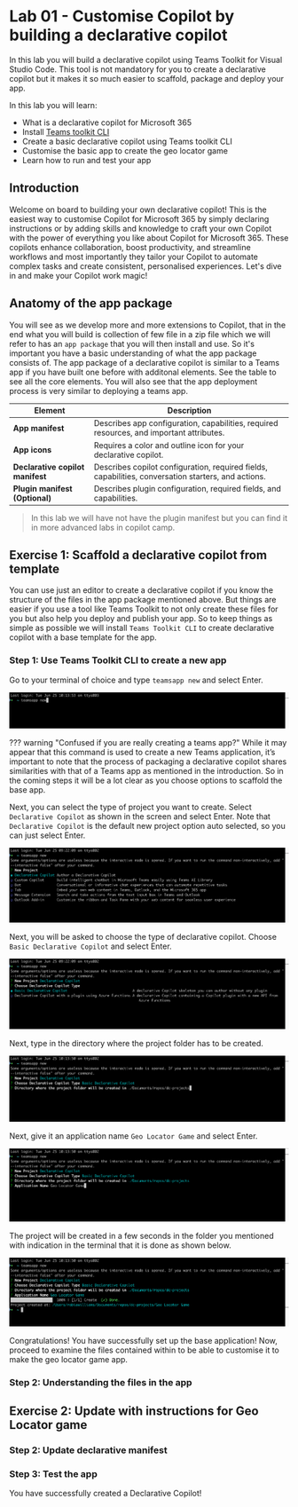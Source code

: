 # Lab 01 - Customise Copilot by building a declarative copilot

In this lab you will build a declarative copilot using Teams Toolkit for Visual Studio Code. This tool is not mandatory for you to create a declarative copilot but it makes it so much easier to scaffold, package and deploy your app. 

In this lab you will learn:

- What is a declarative copilot for Microsoft 365
- Install [Teams toolkit CLI](https://learn.microsoft.com/en-us/microsoftteams/platform/toolkit/teams-toolkit-cli?pivots=version-three#get-started)
- Create a basic declarative copilot using Teams toolkit CLI
- Customise the basic app to create the geo locator game
- Learn how to run and test your app

## Introduction

Welcome on board to building your own declarative copilot! This is the easiest way to customise Copilot for Microsoft 365 by simply declaring instructions or by adding skills and knowledge to craft your own Copilot with the power of everything you like about Copilot for Microsoft 365. These copilots enhance collaboration, boost productivity, and streamline workflows and most importantly they tailor your Copilot to automate complex tasks and create consistent, personalised experiences. Let's dive in and make your Copilot work magic!

## Anatomy of the app package

You will see as we develop more and more extensions to Copilot,  that in the end what you will build is collection of few file in a zip file which we will refer to has an `app package` that you will  then install and use. So it's important you have a basic understanding of what the app package consists of. The app package of a declarative copilot is similar to a Teams app if you have built one before with additonal elements. See the table to see all the core elements. You will also see that the app deployment process is very similar to deploying a teams app. 


| Element                | Description                                                                                 |
|-----------------------------|---------------------------------------------------------------------------------------------|
| **App manifest**            | Describes app configuration, capabilities, required resources, and important attributes.    |
| **App icons**               | Requires a color and outline icon for your declarative copilot.                             |
| **Declarative copilot manifest** | Describes copilot configuration, required fields, capabilities, conversation starters, and actions. |
| **Plugin manifest (Optional)**   | Describes plugin configuration, required fields, and capabilities.                         |

> In this lab we will have not have the plugin manifest but you can find it in more advanced labs in copilot camp.


## Exercise 1: Scaffold a declarative copilot from template
You can use just an editor to create a declarative copilot if you know the structure of the files in the app package mentioned above. But things are easier if you use a tool like Teams Toolkit to not only create these files for you but also help you deploy and publish your app. 
So to keep things as simple as possible we will install `Teams Toolkit CLI` to create declarative copilot with a base template for the app.

### Step 1: Use Teams Toolkit CLI to create a new app

Go to your terminal of choice and type `teamsapp new` and select Enter. 

![start creating the base app](../../assets/images/api-plugin-01/teamsapp-new-01.png)

??? warning "Confused if you are really creating a teams app?"
    While it may appear that this command is used to create a new Teams application, it’s important to note that the process of packaging a declarative copilot shares similarities with that of a Teams app as mentioned in the introduction. So in the coming steps it will be a lot clear as you choose options to scaffold the base app. 

Next, you can select the type of project you want to create. Select `Declarative Copilot` as shown in the screen and select Enter. Note that `Declarative Copilot` is the default new project option auto selected, so you can just select Enter.

![select type of project](../../assets/images/api-plugin-01/teamsapp-new.png)

Next, you will be asked to choose the type of declarative copilot. Choose `Basic Declarative Copilot` and select Enter. 

![select the type of declarative copilot](../../assets/images/api-plugin-01/teamsapp-new-02.png)

Next, type in the directory where the project folder has to be created.

![choose the folder](../../assets/images/api-plugin-01/teamsapp-new-03.png)

Next, give it an application name `Geo Locator Game` and select Enter. 

![type in application name](../../assets/images/api-plugin-01/teamsapp-new-04.png)

The project will be created in a few seconds in the folder you mentioned with indication in the terminal that it is done as shown below. 

![project created](../../assets/images/api-plugin-01/teamsapp-new-05.png)

Congratulations! You have successfully set up the base application! Now, proceed to examine the files contained within to be able to customise it to make the geo locator game app. 

### Step 2: Understanding the files in the app

## Exercise 2: Update with instructions for Geo Locator game

### Step 2: Update declarative manifest
### Step 3: Test the app

You have successfully created a Declarative Copilot!